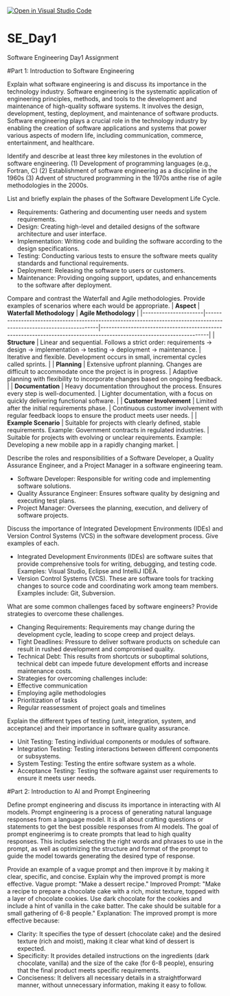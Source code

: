 [![Open in Visual Studio Code](https://classroom.github.com/assets/open-in-vscode-2e0aaae1b6195c2367325f4f02e2d04e9abb55f0b24a779b69b11b9e10269abc.svg)](https://classroom.github.com/online_ide?assignment_repo_id=15566698&assignment_repo_type=AssignmentRepo)
# SE_Day1
Software Engineering Day1 Assignment

#Part 1: Introduction to Software Engineering

Explain what software engineering is and discuss its importance in the technology industry.
Software engineering is the systematic application of engineering principles, methods, and tools to the development and maintenance of high-quality software systems. It involves the design, development, testing, deployment, and maintenance of software products.
Software engineering plays a crucial role in the technology industry by enabling the creation of software applications and systems that power various aspects of modern life, including communication, commerce, entertainment, and healthcare.

Identify and describe at least three key milestones in the evolution of software engineering.
(1) Development of programming languages (e.g., Fortran, C) 
(2) Establishment of software engineering as a discipline in the 1960s
(3) Advent of structured programming in the 1970s anthe rise of agile methodologies in the 2000s.

List and briefly explain the phases of the Software Development Life Cycle.
- Requirements: Gathering and documenting user needs and system requirements.
- Design: Creating high-level and detailed designs of the software architecture and user
interface.
- Implementation: Writing code and building the software according to the design
specifications.
- Testing: Conducting various tests to ensure the software meets quality standards and
functional requirements.
- Deployment: Releasing the software to users or customers.
- Maintenance: Providing ongoing support, updates, and enhancements to the software after
deployment.

Compare and contrast the Waterfall and Agile methodologies. Provide examples of scenarios where each would be appropriate.
| **Aspect**           | **Waterfall Methodology**                                                                                           | **Agile Methodology**                                                                                              |
|----------------------|---------------------------------------------------------------------------------------------------------------------|---------------------------------------------------------------------------------------------------------------------|
| **Structure**        | Linear and sequential. Follows a strict order: requirements → design → implementation → testing → deployment → maintenance. | Iterative and flexible. Development occurs in small, incremental cycles called sprints.                              |
| **Planning**         | Extensive upfront planning. Changes are difficult to accommodate once the project is in progress.                   | Adaptive planning with flexibility to incorporate changes based on ongoing feedback.                                 |
| **Documentation**    | Heavy documentation throughout the process. Ensures every step is well-documented.                                  | Lighter documentation, with a focus on quickly delivering functional software.                                       |
| **Customer Involvement** | Limited after the initial requirements phase.                                                                      | Continuous customer involvement with regular feedback loops to ensure the product meets user needs.                  |
| **Example Scenario** | Suitable for projects with clearly defined, stable requirements. Example: Government contracts in regulated industries. | Suitable for projects with evolving or unclear requirements. Example: Developing a new mobile app in a rapidly changing market. |

Describe the roles and responsibilities of a Software Developer, a Quality Assurance Engineer, and a Project Manager in a software engineering team.
- Software Developer: Responsible for writing code and implementing software solutions.
- Quality Assurance Engineer: Ensures software quality by designing and executing test plans.
- Project Manager: Oversees the planning, execution, and delivery of software projects.

Discuss the importance of Integrated Development Environments (IDEs) and Version Control Systems (VCS) in the software development process. Give examples of each.
- Integrated Development Environments (IDEs) are software suites that provide comprehensive tools for writing, debugging, and testing code. Examples: Visual Studio, Eclipse and IntelliJ IDEA.
- Version Control Systems (VCS). These are software tools for tracking changes to source code and coordinating work among team members. Examples include: Git, Subversion.

What are some common challenges faced by software engineers? Provide strategies to overcome these challenges.
- Changing Requirements: Requirements may change during the development cycle, leading to scope creep and project delays.
- Tight Deadlines: Pressure to deliver software products on schedule can result in rushed development and compromised quality.
- Technical Debt: This results from shortcuts or suboptimal solutions, technical debt can impede future development efforts and increase maintenance costs.
- Strategies for overcoming challenges include: 
- Effective communication
- Employing agile methodologies
- Prioritization of tasks
- Regular reassessment of project goals and timelines

Explain the different types of testing (unit, integration, system, and acceptance) and their importance in software quality assurance.
- Unit Testing: Testing individual components or modules of software.
- Integration Testing: Testing interactions between different components or subsystems.
- System Testing: Testing the entire software system as a whole.
- Acceptance Testing: Testing the software against user requirements to ensure it meets user
needs.

#Part 2: Introduction to AI and Prompt Engineering

Define prompt engineering and discuss its importance in interacting with AI models.
Prompt engineering is a process of generating natural language responses from a language model. It is all about crafting questions or statements to get the best possible responses from AI
models. The goal of prompt engineerimg is to create prompts that lead to high quality responses. This includes selecting the right words and phrases to use in the prompt, as well as optimizing the structure and format of the prompt to guide the model towards generating the desired type of response.

Provide an example of a vague prompt and then improve it by making it clear, specific, and concise. Explain why the improved prompt is more effective.
Vague prompt: "Make a dessert recipe."
Improved Prompt: "Make a recipe to prepare a chocolate cake with a rich, moist texture, topped with a layer of chocolate cookies. Use dark chocolate for the cookies and include a hint of vanilla in the cake batter. The cake should be suitable for a small gathering of 6-8 people."
Explanation:
The improved prompt is more effective because:
- Clarity: It specifies the type of dessert (chocolate cake) and the desired texture (rich and moist), making it clear what kind of dessert is expected.
- Specificity: It provides detailed instructions on the ingredients (dark chocolate, vanilla) and the size of the cake (for 6-8 people), ensuring that the final product meets specific requirements.
- Conciseness: It delivers all necessary details in a straightforward manner, without unnecessary information, making it easy to follow.
